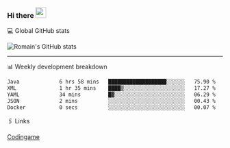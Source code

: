 ### Hi there <img src="https://media.giphy.com/media/hvRJCLFzcasrR4ia7z/giphy.gif" width="25px" height="25px">

💻 Global GitHub stats


![Romain's GitHub stats](https://github-readme-streak-stats.herokuapp.com/?user=Flasssh&theme=dark)

---

📊 Weekly development breakdown
<!--START_SECTION:waka-->

```txt
Java             6 hrs 58 mins   ███████████████████░░░░░░   75.90 %
XML              1 hr 35 mins    ████▒░░░░░░░░░░░░░░░░░░░░   17.27 %
YAML             34 mins         █▓░░░░░░░░░░░░░░░░░░░░░░░   06.29 %
JSON             2 mins          ░░░░░░░░░░░░░░░░░░░░░░░░░   00.43 %
Docker           0 secs          ░░░░░░░░░░░░░░░░░░░░░░░░░   00.07 %
```

<!--END_SECTION:waka-->

🖇 Links

[Codingame](https://www.codingame.com/profile/defc3ee5279aecc1bb6114e1f994ea9b3325423)
